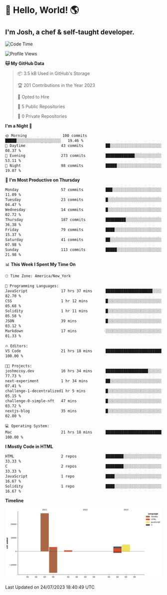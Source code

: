 # 👋 Hello, World! 🌎
## I'm Josh, a chef & self-taught developer.

<!-- I'm actively progressing through [roadmap.sh Full-Stack Developer roadmap](https://roadmap.sh/full-stack).  
HTML
CSS
JS
npm
Git
Tailwind
React
node.js
Python
SwiftUI
Solidity
Rust
I'm currently progressing through:
CS50X - Introduction to Computer Science 👨‍💻
CS50P - Introduction to Programming with Python 🐍
CS50W - Web Programming with Python and JavaScript 🕸️
-->

<!--START_SECTION:waka-->
![Code Time](http://img.shields.io/badge/Code%20Time-21%20hrs%2047%20mins-blue)

![Profile Views](http://img.shields.io/badge/Profile%20Views-217-blue)

**🐱 My GitHub Data** 

> 📦 3.5 kB Used in GitHub's Storage 
 > 
> 🏆 201 Contributions in the Year 2023
 > 
> 💼 Opted to Hire
 > 
> 📜 5 Public Repositories 
 > 
> 🔑 0 Private Repositories 
 > 
**I'm a Night 🦉** 

```text
🌞 Morning                100 commits         █████░░░░░░░░░░░░░░░░░░░░   19.46 % 
🌆 Daytime                43 commits          ██░░░░░░░░░░░░░░░░░░░░░░░   08.37 % 
🌃 Evening                273 commits         █████████████░░░░░░░░░░░░   53.11 % 
🌙 Night                  98 commits          █████░░░░░░░░░░░░░░░░░░░░   19.07 % 
```
📅 **I'm Most Productive on Thursday** 

```text
Monday                   57 commits          ███░░░░░░░░░░░░░░░░░░░░░░   11.09 % 
Tuesday                  23 commits          █░░░░░░░░░░░░░░░░░░░░░░░░   04.47 % 
Wednesday                14 commits          █░░░░░░░░░░░░░░░░░░░░░░░░   02.72 % 
Thursday                 187 commits         █████████░░░░░░░░░░░░░░░░   36.38 % 
Friday                   79 commits          ████░░░░░░░░░░░░░░░░░░░░░   15.37 % 
Saturday                 41 commits          ██░░░░░░░░░░░░░░░░░░░░░░░   07.98 % 
Sunday                   113 commits         █████░░░░░░░░░░░░░░░░░░░░   21.98 % 
```


📊 **This Week I Spent My Time On** 

```text
🕑︎ Time Zone: America/New_York

💬 Programming Languages: 
JavaScript               17 hrs 37 mins      █████████████████████░░░░   82.70 % 
CSS                      1 hr 12 mins        █░░░░░░░░░░░░░░░░░░░░░░░░   05.68 % 
Solidity                 1 hr 11 mins        █░░░░░░░░░░░░░░░░░░░░░░░░   05.58 % 
JSON                     39 mins             █░░░░░░░░░░░░░░░░░░░░░░░░   03.12 % 
Markdown                 17 mins             ░░░░░░░░░░░░░░░░░░░░░░░░░   01.33 % 

🔥 Editors: 
VS Code                  21 hrs 18 mins      █████████████████████████   100.00 % 

🐱‍💻 Projects: 
joshmccoy.dev            16 hrs 34 mins      ███████████████████░░░░░░   77.73 % 
next-experiment          1 hr 34 mins        ██░░░░░░░░░░░░░░░░░░░░░░░   07.41 % 
challenge-1-decentralized1 hr 5 mins         █░░░░░░░░░░░░░░░░░░░░░░░░   05.15 % 
challenge-0-simple-nft   47 mins             █░░░░░░░░░░░░░░░░░░░░░░░░   03.72 % 
nextjs-blog              35 mins             █░░░░░░░░░░░░░░░░░░░░░░░░   02.80 % 

💻 Operating System: 
Mac                      21 hrs 18 mins      █████████████████████████   100.00 % 
```

**I Mostly Code in HTML** 

```text
HTML                     2 repos             ████████░░░░░░░░░░░░░░░░░   33.33 % 
C                        2 repos             ████████░░░░░░░░░░░░░░░░░   33.33 % 
JavaScript               1 repo              ████░░░░░░░░░░░░░░░░░░░░░   16.67 % 
Solidity                 1 repo              ████░░░░░░░░░░░░░░░░░░░░░   16.67 % 
```



**Timeline**

![Lines of Code chart](https://raw.githubusercontent.com/joshmccoydev/joshmccoydev/main/assets/bar_graph.png)


 Last Updated on 24/07/2023 18:40:49 UTC
<!--END_SECTION:waka-->
